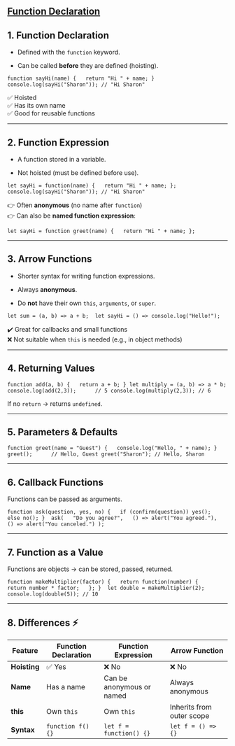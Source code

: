 
## [Function Declaration](https://javascript.info/function-basics#function-declaration)


## 1. Function Declaration

- Defined with the `function` keyword.
    
- Can be called **before** they are defined (hoisting).
    

`function sayHi(name) {   return "Hi " + name; } 
console.log(sayHi("Sharon")); // "Hi Sharon"`

✅ Hoisted  
✅ Has its own name  
✅ Good for reusable functions

---

## 2. Function Expression

- A function stored in a variable.
    
- Not hoisted (must be defined before use).
    

`let sayHi = function(name) {   return "Hi " + name; };  
console.log(sayHi("Sharon")); // "Hi Sharon"`

👉 Often **anonymous** (no name after `function`)  
👉 Can also be **named function expression**:

`let sayHi = function greet(name) {   return "Hi " + name; };`

---

## 3. Arrow Functions

- Shorter syntax for writing function expressions.
    
- Always **anonymous**.
    
- Do **not** have their own `this`, `arguments`, or `super`.
    

`let sum = (a, b) => a + b;  let sayHi = () => console.log("Hello!");`

✔️ Great for callbacks and small functions  
❌ Not suitable when `this` is needed (e.g., in object methods)

---

## 4. Returning Values

`function add(a, b) {   return a + b; }
let multiply = (a, b) => a * b;  
console.log(add(2,3));      // 5 console.log(multiply(2,3)); // 6`

If no `return` → returns `undefined`.

---

## 5. Parameters & Defaults

`function greet(name = "Guest") {   console.log("Hello, " + name); } 
greet();     
// Hello, Guest
greet("Sharon");
// Hello, Sharon`

---

## 6. Callback Functions

Functions can be passed as arguments.

`function ask(question, yes, no) {   if (confirm(question)) yes();   else no(); }  ask(   "Do you agree?",   () => alert("You agreed."),   () => alert("You canceled.") );`

---

## 7. Function as a Value

Functions are objects → can be stored, passed, returned.

`function makeMultiplier(factor) {   return function(number) {     return number * factor;   }; }  let double = makeMultiplier(2); console.log(double(5)); // 10`

---

## 8. Differences ⚡

|Feature|Function Declaration|Function Expression|Arrow Function|
|---|---|---|---|
|**Hoisting**|✅ Yes|❌ No|❌ No|
|**Name**|Has a name|Can be anonymous or named|Always anonymous|
|**this**|Own `this`|Own `this`|Inherits from outer scope|
|**Syntax**|`function f() {}`|`let f = function() {}`|`let f = () => {}`|